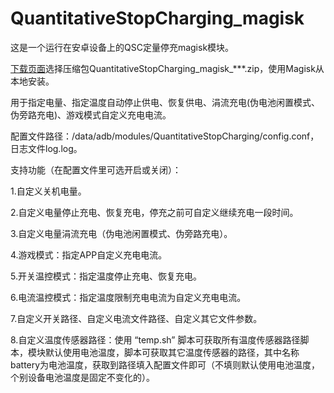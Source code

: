 # QuantitativeStopCharging_magisk
这是一个运行在安卓设备上的QSC定量停充magisk模块。

[下载页面](https://github.com/410154425/QuantitativeStopCharging_magisk/releases)选择压缩包QuantitativeStopCharging_magisk_***.zip，使用Magisk从本地安装。

用于指定电量、指定温度自动停止供电、恢复供电、涓流充电(伪电池闲置模式、伪旁路充电)、游戏模式自定义充电电流。

配置文件路径：/data/adb/modules/QuantitativeStopCharging/config.conf，日志文件log.log。

支持功能（在配置文件里可选开启或关闭）：

1.自定义关机电量。

2.自定义电量停止充电、恢复充电，停充之前可自定义继续充电一段时间。

3.自定义电量涓流充电（伪电池闲置模式、伪旁路充电）。

4.游戏模式：指定APP自定义充电电流。

5.开关温控模式：指定温度停止充电、恢复充电。

6.电流温控模式：指定温度限制充电电流为自定义充电电流。

7.自定义开关路径、自定义电流文件路径、自定义其它文件参数。

8.自定义温度传感器路径：使用 “temp.sh” 脚本可获取所有温度传感器路径脚本，模块默认使用电池温度，脚本可获取其它温度传感器的路径，其中名称battery为电池温度，获取到路径填入配置文件即可（不填则默认使用电池温度，个别设备电池温度是固定不变化的）。

